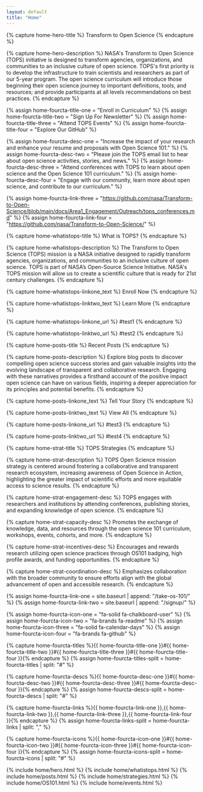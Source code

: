 ```yaml
---
layout: default
title: "Home"
---
```


<!---FOR EVERYONE-->

<!---START Hero (Plain Text)-->
<!---Hero Title-->
{% capture home-hero-title %}
Transform to Open Science
{% endcapture %}
<!---Hero Description-->
{% capture home-hero-description %}
NASA's Transform to Open Science (TOPS) initiative is designed to transform agencies, organizations, and communities to an inclusive culture of open science. TOPS's first priority is to develop the infrastructure to train scientists and researchers as part of our 5-year program. The open science curriculum will introduce those beginning their open science journey to important definitions, tools, and resources; and provide participants at all levels recommendations on best practices.
{% endcapture %}
<!---END Hero-->


<!---START Four Column Orange CTA (Plain Text)-->
<!---Four Column Orange CTA Titles-->
{% assign home-fourcta-title-one = "Enroll in Curriculum" %}
{% assign home-fourcta-title-two = "Sign Up For Newsletter" %}
{% assign home-fourcta-title-three = "Attend TOPS Events" %}
{% assign home-fourcta-title-four = "Explore Our GitHub" %}
<!---Four Column Orange CTA Descriptions-->
{% assign home-fourcta-desc-one = "Increase the impact of your research and enhance your resume and proposals with Open Science 101." %}
{% assign home-fourcta-desc-two = "Please join the TOPS email list to hear about open science activities, stories, and news." %}
{% assign home-fourcta-desc-three = "Attend conferences with TOPS to learn about open science and the Open Science 101 curriculum." %}
{% assign home-fourcta-desc-four = "Engage with our community, learn more about open science, and contribute to our curriculum." %}
<!---Four Column Orange CTA Links-->
{% assign home-fourcta-link-three = "https://github.com/nasa/Transform-to-Open-Science/blob/main/docs/Area1_Engagement/Outreach/tops_conferences.md" %}
{% assign home-fourcta-link-four = "https://github.com/nasa/Transform-to-Open-Science/" %}
<!---END Four Column Orange CTA-->


<!---START What is TOPS-->
<!---What is TOPS Title (Plain Text)-->
{% capture home-whatistops-title %}
What is TOPS?
{% endcapture %}
<!---What is TOPS Description (Markdown)-->
{% capture home-whatistops-description %}
The Transform to Open Science (TOPS) mission is a NASA initiative designed to rapidly transform agencies, organizations, and communities to an inclusive culture of open science. TOPS is part of NASA’s Open-Source Science Initiative. NASA's TOPS mission will allow us to create a scientific culture that is ready for 21st century challenges.
{% endcapture %}
<!---What is TOPS Link One Text (Plain Text)-->
{% capture home-whatistops-linkone_text %}
Enroll Now
{% endcapture %}
<!---What is TOPS Link Two Text (Plain Text)-->
{% capture home-whatistops-linktwo_text %}
Learn More
{% endcapture %}
<!---What is TOPS Link One URL-->
{% capture home-whatistops-linkone_url %}
#test1
{% endcapture %}
<!---What is TOPS Link Two URL-->
{% capture home-whatistops-linktwo_url %}
#test2
{% endcapture %}
<!---END What is TOPS-->


<!---START Recent Posts-->
<!---What is TOPS Title (Plain Text)-->
{% capture home-posts-title %}
Recent Posts
{% endcapture %}
<!---Recent Posts Description (Markdown)-->
{% capture home-posts-description %}
Explore blog posts to discover compelling open science success stories and gain valuable insights into the evolving landscape of transparent and collaborative research. Engaging with these narratives provides a firsthand account of the positive impact open science can have on various fields, inspiring a deeper appreciation for its principles and potential benefits.
{% endcapture %}
<!---Recent Posts Link One Text (Plain Text)-->
{% capture home-posts-linkone_text %}
Tell Your Story
{% endcapture %}
<!---Recent Posts Link Two Text (Plain Text)-->
{% capture home-posts-linktwo_text %}
View All
{% endcapture %}
<!---Recent Posts Link One URL-->
{% capture home-posts-linkone_url %}
#test3
{% endcapture %}
<!---Recent Posts Link Two URL-->
{% capture home-posts-linktwo_url %}
#test4
{% endcapture %}
<!---END Recent Posts-->


<!---START TOPS Strategies-->
<!---TOPS Strategies (Plain Text)-->
{% capture home-strat-title %}
TOPS Strategies
{% endcapture %}
<!---TOPS Strategies Description (Markdown)-->
{% capture home-strat-description %}
TOPS Open Science mission strategy is centered around fostering a collaborative and transparent research ecosystem,  increasing awareness of Open Science in Action, highlighting the greater impact of scientific efforts and more equitable access to science results.
{% endcapture %}
<!---Engagement Description-->
{% capture home-strat-engagement-desc %}
TOPS engages with researchers and institutions by attending conferences, publishing stories, and expanding knowledge of open science.
{% endcapture %}
<!---Capacity Sharing Description-->
{% capture home-strat-capacity-desc %}
Promotes the exchange of knowledge, data, and resources through the open science 101 curriculum, workshops, events, cohorts, and more.
{% endcapture %}
<!---Incentives Description-->
{% capture home-strat-incentives-desc %}
Encourages and rewards research utilizing open science practices through OS101 badging, high profile awards, and funding opportunities.
{% endcapture %}
<!---Coordination Description-->
{% capture home-strat-coordination-desc %}
Emphasizes collaboration with the broader community to ensure efforts align with the global advancement of open and accessible research.
{% endcapture %}
<!---END TOPS Strategies-->




<!---FOR DEVELOPER ONLY (UNLESS YOU FEEL BRAVE)-->

{% assign home-fourcta-link-one = site.baseurl | append: "/take-os-101/" %}
{% assign home-fourcta-link-two = site.baseurl | append: "/signup/" %}

{% assign home-fourcta-icon-one = "fa-solid fa-chalkboard-user" %}
{% assign home-fourcta-icon-two = "fa-brands fa-readme" %}
{% assign home-fourcta-icon-three = "fa-solid fa-calendar-days" %}
{% assign home-fourcta-icon-four = "fa-brands fa-github" %}

{% capture home-fourcta-titles %}{{ home-fourcta-title-one }}#{{ home-fourcta-title-two }}#{{ home-fourcta-title-three }}#{{ home-fourcta-title-four }}{% endcapture %}
{% assign home-fourcta-titles-split = home-fourcta-titles | split: "#" %}

{% capture home-fourcta-descs %}{{ home-fourcta-desc-one }}#{{ home-fourcta-desc-two }}#{{ home-fourcta-desc-three }}#{{ home-fourcta-desc-four }}{% endcapture %}
{% assign home-fourcta-descs-split = home-fourcta-descs | split: "#" %}

{% capture home-fourcta-links %}{{ home-fourcta-link-one }},{{ home-fourcta-link-two }},{{ home-fourcta-link-three }},{{ home-fourcta-link-four }}{% endcapture %}
{% assign home-fourcta-links-split = home-fourcta-links | split: "," %}

{% capture home-fourcta-icons %}{{ home-fourcta-icon-one }}#{{ home-fourcta-icon-two }}#{{ home-fourcta-icon-three }}#{{ home-fourcta-icon-four }}{% endcapture %}
{% assign home-fourcta-icons-split = home-fourcta-icons | split: "#" %}

{% include home/hero.html %}
{% include home/whatistops.html %}
{% include home/posts.html %}
{% include home/strategies.html %}
{% include home/OS101.html %}
{% include home/events.html %}